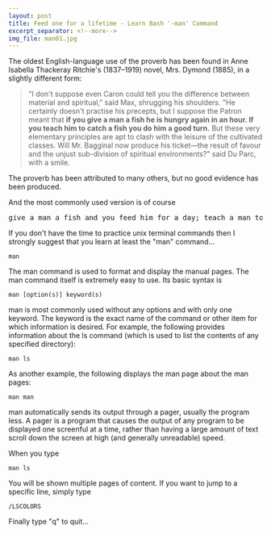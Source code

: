 ```yaml
---
layout: post
title: Feed one for a lifetime - Learn Bash '-man' Command
excerpt_separator: <!--more-->
img_file: man01.jpg
---
```

The oldest English-language use of the proverb has been found in Anne Isabella Thackeray Ritchie's (1837–1919) novel, Mrs. Dymond (1885), in a slightly different form:

<!--more-->

> "I don't suppose even Caron could tell you the difference between material and spiritual," said Max, shrugging his shoulders. "He certainly doesn't practise his precepts, but I suppose the Patron meant that <strong>if you give a man a fish he is hungry again in an hour. If you teach him to catch a fish you do him a good turn.</strong> But these very elementary principles are apt to clash with the leisure of the cultivated classes. Will Mr. Bagginal now produce his ticket—the result of favour and the unjust sub-division of spiritual environments?" said Du Parc, with a smile.

The proverb has been attributed to many others, but no good evidence has been produced.

And the most commonly used version is of course

<pre>give a man a fish and you feed him for a day; teach a man to fish and you feed him for a lifetime</pre>

If you don't have the time to practice unix terminal commands then I strongly suggest that you learn at least the "man" command...

````
man
````

The man command is used to format and display the manual pages. The man command itself is extremely easy to use. Its basic syntax is

````
man [option(s)] keyword(s)
````

man is most commonly used without any options and with only one keyword. The keyword is the exact name of the command or other item for which information is desired. For example, the following provides information about the ls command (which is used to list the contents of any specified directory):

````
man ls
````

As another example, the following displays the man page about the man pages:

````
man man
````

man automatically sends its output through a pager, usually the program less. A pager is a program that causes the output of any program to be displayed one screenful at a time, rather than having a large amount of text scroll down the screen at high (and generally unreadable) speed.

When you type 

````
man ls
````

You will be shown multiple pages of content. If you want to jump to a specific line, simply type

````
/LSCOLORS
````

Finally type "q" to quit...
